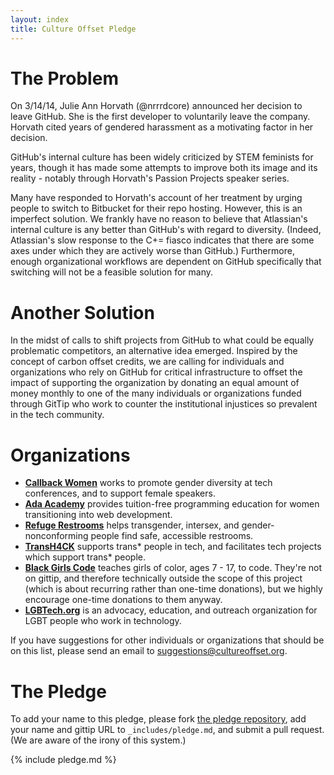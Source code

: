 ```yaml
---
layout: index
title: Culture Offset Pledge
---
```


# The Problem

On 3/14/14, Julie Ann Horvath (@nrrrdcore) announced her decision to leave GitHub. She is the first developer to voluntarily leave the company. Horvath cited years of gendered harassment as a motivating factor in her decision.

GitHub's internal culture has been widely criticized by STEM feminists for years, though it has made some attempts to improve both its image and its reality - notably through Horvath's Passion Projects speaker series.

Many have responded to Horvath's account of her treatment by urging people to switch to Bitbucket for their repo hosting. However, this is an imperfect solution. We frankly have no reason to believe that Atlassian's internal culture is any better than GitHub's with regard to diversity. (Indeed, Atlassian's slow response to the C+= fiasco indicates that there are some axes under which they are actively worse than GitHub.) Furthermore, enough organizational workflows are dependent on GitHub specifically that switching will not be a feasible solution for many.

# Another Solution

In the midst of calls to shift projects from GitHub to what could be equally problematic competitors, an alternative idea emerged. Inspired by the concept of carbon offset credits, we are calling for individuals and organizations who rely on GitHub for critical infrastructure to offset the impact of supporting the organization by donating an equal amount of money monthly to one of the many individuals or organizations funded through GitTip who work to counter the institutional injustices so prevalent in the tech community.

# Organizations

- **[Callback Women](https://www.gittip.com/CallbackWomen/)** works to promote gender diversity at tech conferences, and to support female speakers.
- **[Ada Academy](https://www.gittip.com/adaacademy/)** provides tuition-free programming education for women transitioning into web development.
- **[Refuge Restrooms](https://www.gittip.com/tkwidmer/)** helps transgender, intersex, and gender-nonconforming people find safe, accessible restrooms.
- **[TransH4CK](https://www.gittip.com/TransH4CK/)** supports trans* people in tech, and facilitates tech projects which support trans* people.
- **[Black Girls Code](http://www.blackgirlscode.com/)** teaches girls of color, ages 7 - 17, to code. They're not on gittip, and therefore technically outside the scope of this project (which is about recurring rather than one-time donations), but we highly encourage one-time donations to them anyway.
- **[LGBTech.org](https://www.gittip.com/LGBTechOrg/)** is an advocacy, education, and outreach organization for LGBT people who work in technology.

If you have suggestions for other individuals or organizations that should be on this list, please send an email to [suggestions@cultureoffset.org](mailto:suggestions@cultureoffset.org).

# The Pledge

To add your name to this pledge, please fork <a href="https://github.com/CultureOffset/cultureoffset.github.com">the pledge repository</a>, add your name and gittip URL to `_includes/pledge.md`, and submit a pull request. (We are aware of the irony of this system.)

{% include pledge.md %}
